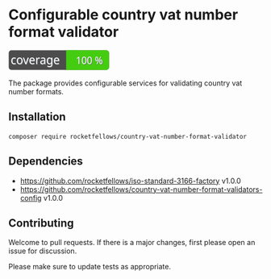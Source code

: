 # Configurable country vat number format validator

![Code Coverage Badge](./badge.svg)

The package provides configurable services for validating country vat number formats.

## Installation

```shell
composer require rocketfellows/country-vat-number-format-validator
```

## Dependencies

- https://github.com/rocketfellows/iso-standard-3166-factory v1.0.0
- https://github.com/rocketfellows/country-vat-number-format-validators-config v1.0.0

## Contributing

Welcome to pull requests. If there is a major changes, first please open an issue for discussion.

Please make sure to update tests as appropriate.